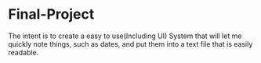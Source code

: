 # Final-Project
The intent is to create a easy to use(Including UI) System that will let me quickly note things, such as dates, and put them into a text file that is easily readable. 
